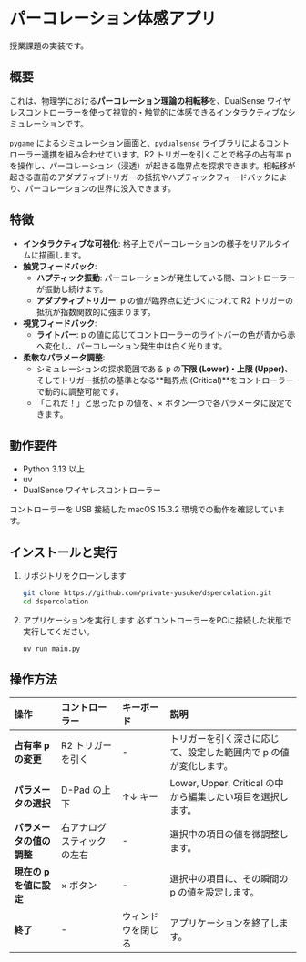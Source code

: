 # パーコレーション体感アプリ

授業課題の実装です。

## 概要

これは、物理学における**パーコレーション理論の相転移**を、DualSense ワイヤレスコントローラーを使って視覚的・触覚的に体感できるインタラクティブなシミュレーションです。

`pygame` によるシミュレーション画面と、`pydualsense` ライブラリによるコントローラー連携を組み合わせています。R2 トリガーを引くことで格子の占有率 p を操作し、パーコレーション（浸透）が起きる臨界点を探求できます。相転移が起きる直前のアダプティブトリガーの抵抗やハプティックフィードバックにより、パーコレーションの世界に没入できます。

## 特徴

- **インタラクティブな可視化**: 格子上でパーコレーションの様子をリアルタイムに描画します。
- **触覚フィードバック**:
    - **ハプティック振動**: パーコレーションが発生している間、コントローラーが振動し続けます。
    - **アダプティブトリガー**:  p  の値が臨界点に近づくにつれて R2 トリガーの抵抗が指数関数的に強まります。
- **視覚フィードバック**:
    - **ライトバー**:  p  の値に応じてコントローラーのライトバーの色が青から赤へ変化し、パーコレーション発生中は白く光ります。
- **柔軟なパラメータ調整**:
    - シミュレーションの探求範囲である  p  の**下限 (Lower)・上限 (Upper)**、そしてトリガー抵抗の基準となる**臨界点 (Critical)**をコントローラーで動的に調整可能です。
    - 「これだ！」と思った  p  の値を、× ボタン一つで各パラメータに設定できます。

## 動作要件

- Python 3.13 以上
- uv
- DualSense ワイヤレスコントローラー

コントローラーを USB 接続した macOS 15.3.2 環境での動作を確認しています。

## インストールと実行

1. リポジトリをクローンします
    ```bash
    git clone https://github.com/private-yusuke/dspercolation.git
    cd dspercolation
    ```
2. アプリケーションを実行します
   必ずコントローラーをPCに接続した状態で実行してください。
    ```bash
    uv run main.py
    ```

## 操作方法

| 操作 | コントローラー | キーボード | 説明 |
| :--- | :--- | :--- | :--- |
| **占有率  p  の変更** | R2 トリガーを引く | - | トリガーを引く深さに応じて、設定した範囲内で p の値が変化します。 |
| **パラメータの選択** | D-Pad の上下 | ↑↓ キー | Lower, Upper, Critical の中から編集したい項目を選択します。 |
| **パラメータの値の調整** | 右アナログスティックの左右 | - | 選択中の項目の値を微調整します。 |
| **現在の  p  を値に設定** |  ×  ボタン | - | 選択中の項目に、その瞬間の p の値を設定します。 |
| **終了** | - | ウィンドウを閉じる | アプリケーションを終了します。 |
